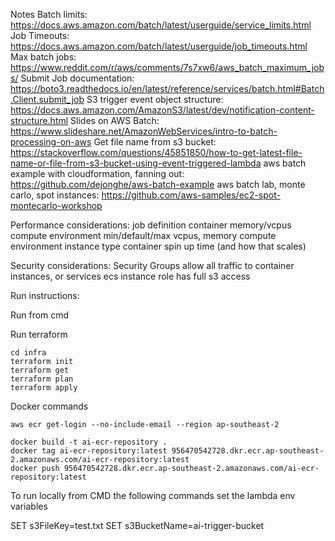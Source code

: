 Notes
Batch limits: https://docs.aws.amazon.com/batch/latest/userguide/service_limits.html
Job Timeouts: https://docs.aws.amazon.com/batch/latest/userguide/job_timeouts.html
Max batch jobs: https://www.reddit.com/r/aws/comments/7s7xw6/aws_batch_maximum_jobs/
Submit Job documentation: https://boto3.readthedocs.io/en/latest/reference/services/batch.html#Batch.Client.submit_job
S3 trigger event object structure: https://docs.aws.amazon.com/AmazonS3/latest/dev/notification-content-structure.html
Slides on AWS Batch: https://www.slideshare.net/AmazonWebServices/intro-to-batch-processing-on-aws
Get file name from s3 bucket: https://stackoverflow.com/questions/45851850/how-to-get-latest-file-name-or-file-from-s3-bucket-using-event-triggered-lambda
aws batch example with cloudformation, fanning out: https://github.com/dejonghe/aws-batch-example
aws batch lab, monte carlo, spot instances: https://github.com/aws-samples/ec2-spot-montecarlo-workshop

Performance considerations:
job definition container memory/vcpus
compute environment min/default/max vcpus, memory
compute environment instance type
container spin up time (and how that scales)

Security considerations:
Security Groups allow all traffic to container instances, or services
ecs instance role has full s3 access

Run instructions:

Run from cmd

Run terraform

```
cd infra
terraform init
terraform get
terraform plan
terraform apply
```

Docker commands

```
aws ecr get-login --no-include-email --region ap-southeast-2

docker build -t ai-ecr-repository .
docker tag ai-ecr-repository:latest 956470542728.dkr.ecr.ap-southeast-2.amazonaws.com/ai-ecr-repository:latest
docker push 956470542728.dkr.ecr.ap-southeast-2.amazonaws.com/ai-ecr-repository:latest
```

To run locally from CMD the following commands set the lambda env variables

SET s3FileKey=test.txt
SET s3BucketName=ai-trigger-bucket